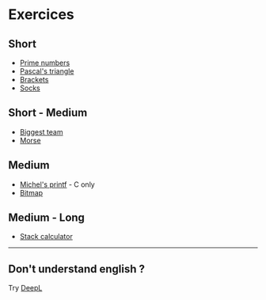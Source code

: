 # Exercices

## Short
- [Prime numbers](./exs/prime_numbers.md)
- [Pascal's triangle](./exs/pascal_triangle.md)
- [Brackets](./exs/brackets.md)
- [Socks](./exs/socks.md)

## Short - Medium
- [Biggest team](./exs/biggest_team.md)
- [Morse](./exs/morse.md)

## Medium
- [Michel's printf](./exs/michel_printf.md) - C only
- [Bitmap](./exs/bitmap.md)

## Medium - Long
- [Stack calculator](./exs/stack_calculator.md)

---

## Don't understand english ?
Try [DeepL](https://www.deepl.com/translator)
